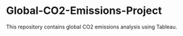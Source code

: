 # Global-CO2-Emissions-Project
This repository contains global CO2 emissions analysis using Tableau.
